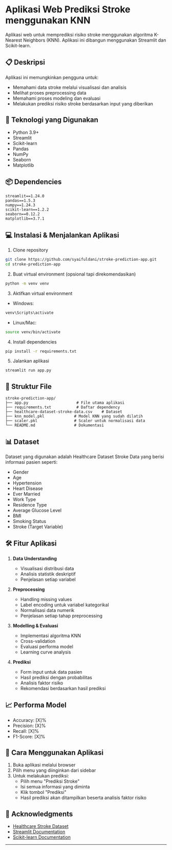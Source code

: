 # Aplikasi Web Prediksi Stroke menggunakan KNN

Aplikasi web untuk memprediksi risiko stroke menggunakan algoritma K-Nearest Neighbors (KNN). Aplikasi ini dibangun menggunakan Streamlit dan Scikit-learn.

## 📋 Deskripsi

Aplikasi ini memungkinkan pengguna untuk:

-   Memahami data stroke melalui visualisasi dan analisis
-   Melihat proses preprocessing data
-   Memahami proses modeling dan evaluasi
-   Melakukan prediksi risiko stroke berdasarkan input yang diberikan

## 🔧 Teknologi yang Digunakan

-   Python 3.9+
-   Streamlit
-   Scikit-learn
-   Pandas
-   NumPy
-   Seaborn
-   Matplotlib

## 📦 Dependencies

```
streamlit==1.24.0
pandas==1.5.3
numpy==1.24.3
scikit-learn==1.2.2
seaborn==0.12.2
matplotlib==3.7.1
```

## 💻 Instalasi & Menjalankan Aplikasi

1. Clone repository

```bash
git clone https://github.com/syaifuldani/stroke-prediction-app.git
cd stroke-prediction-app
```

2. Buat virtual environment (opsional tapi direkomendasikan)

```bash
python -m venv venv
```

3. Aktifkan virtual environment

-   Windows:

```bash
venv\Scripts\activate
```

-   Linux/Mac:

```bash
source venv/bin/activate
```

4. Install dependencies

```bash
pip install -r requirements.txt
```

5. Jalankan aplikasi

```bash
streamlit run app.py
```

## 📁 Struktur File

```
stroke-prediction-app/
├── app.py                     # File utama aplikasi
├── requirements.txt           # Daftar dependency
├── healthcare-dataset-stroke-data.csv    # Dataset
├── knn_model.pkl             # Model KNN yang sudah dilatih
├── scaler.pkl                # Scaler untuk normalisasi data
└── README.md                 # Dokumentasi
```

## 📊 Dataset

Dataset yang digunakan adalah Healthcare Dataset Stroke Data yang berisi informasi pasien seperti:

-   Gender
-   Age
-   Hypertension
-   Heart Disease
-   Ever Married
-   Work Type
-   Residence Type
-   Average Glucose Level
-   BMI
-   Smoking Status
-   Stroke (Target Variable)

## 🛠️ Fitur Aplikasi

1. **Data Understanding**

    - Visualisasi distribusi data
    - Analisis statistik deskriptif
    - Penjelasan setiap variabel

2. **Preprocessing**

    - Handling missing values
    - Label encoding untuk variabel kategorikal
    - Normalisasi data numerik
    - Penjelasan setiap tahap preprocessing

3. **Modelling & Evaluasi**

    - Implementasi algoritma KNN
    - Cross-validation
    - Evaluasi performa model
    - Learning curve analysis

4. **Prediksi**
    - Form input untuk data pasien
    - Hasil prediksi dengan probabilitas
    - Analisis faktor risiko
    - Rekomendasi berdasarkan hasil prediksi

## 📈 Performa Model

-   Accuracy: [X]%
-   Precision: [X]%
-   Recall: [X]%
-   F1-Score: [X]%

## 🚀 Cara Menggunakan Aplikasi

1. Buka aplikasi melalui browser
2. Pilih menu yang diinginkan dari sidebar
3. Untuk melakukan prediksi:
    - Pilih menu "Prediksi Stroke"
    - Isi semua informasi yang diminta
    - Klik tombol "Prediksi"
    - Hasil prediksi akan ditampilkan beserta analisis faktor risiko

## 🙏 Acknowledgments

-   [Healthcare Stroke Dataset](https://www.kaggle.com/fedesoriano/stroke-prediction-dataset)
-   [Streamlit Documentation](https://docs.streamlit.io/)
-   [Scikit-learn Documentation](https://scikit-learn.org/stable/)

---
